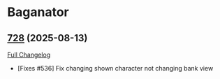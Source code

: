 # Baganator

## [728](https://github.com/Baganator/Baganator/tree/728) (2025-08-13)
[Full Changelog](https://github.com/Baganator/Baganator/compare/727...728) 

- [Fixes #536] Fix changing shown character not changing bank view  
